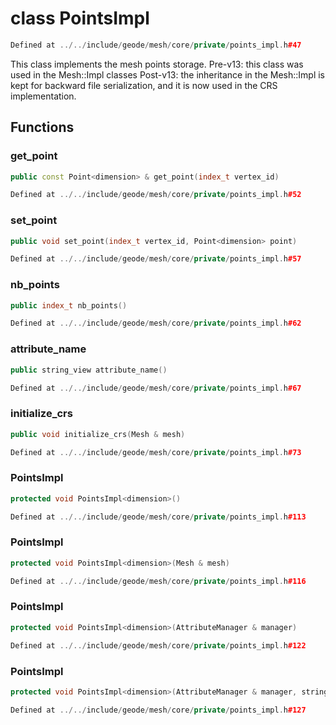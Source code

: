 # class PointsImpl

```cpp
Defined at ../../include/geode/mesh/core/private/points_impl.h#47
```

 This class implements the mesh points storage. Pre-v13: this class was used in the Mesh::Impl classes Post-v13: the inheritance in the Mesh::Impl is kept for backward file serialization, and it is now used in the CRS implementation.



## Functions

### get_point

```cpp
public const Point<dimension> & get_point(index_t vertex_id)
```

```cpp
Defined at ../../include/geode/mesh/core/private/points_impl.h#52
```

### set_point

```cpp
public void set_point(index_t vertex_id, Point<dimension> point)
```

```cpp
Defined at ../../include/geode/mesh/core/private/points_impl.h#57
```

### nb_points

```cpp
public index_t nb_points()
```

```cpp
Defined at ../../include/geode/mesh/core/private/points_impl.h#62
```

### attribute_name

```cpp
public string_view attribute_name()
```

```cpp
Defined at ../../include/geode/mesh/core/private/points_impl.h#67
```

### initialize_crs

```cpp
public void initialize_crs(Mesh & mesh)
```

```cpp
Defined at ../../include/geode/mesh/core/private/points_impl.h#73
```

### PointsImpl

```cpp
protected void PointsImpl<dimension>()
```

```cpp
Defined at ../../include/geode/mesh/core/private/points_impl.h#113
```

### PointsImpl

```cpp
protected void PointsImpl<dimension>(Mesh & mesh)
```

```cpp
Defined at ../../include/geode/mesh/core/private/points_impl.h#116
```

### PointsImpl

```cpp
protected void PointsImpl<dimension>(AttributeManager & manager)
```

```cpp
Defined at ../../include/geode/mesh/core/private/points_impl.h#122
```

### PointsImpl

```cpp
protected void PointsImpl<dimension>(AttributeManager & manager, string_view attribute_name)
```

```cpp
Defined at ../../include/geode/mesh/core/private/points_impl.h#127
```



